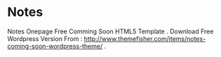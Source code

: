 Notes 
=========

Notes Onepage Free Comming Soon HTML5 Template .
Download Free Wordpress Version From : http://www.themefisher.com/items/notes-coming-soon-wordpress-theme/ . 